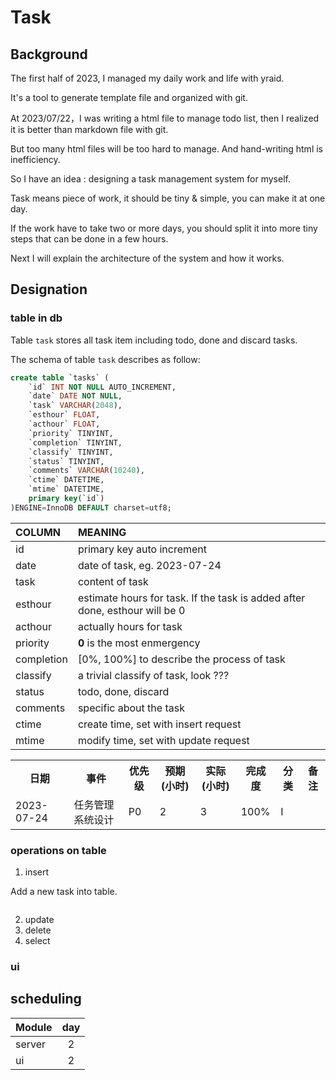# Task

## Background

The first half of 2023, I managed my daily work and life with yraid.

It's a tool to generate template file and organized with git.

At 2023/07/22，I was writing a html file to manage todo list, then I realized it is better than markdown file with git.

But too many html files will be too hard to manage. And hand-writing html is inefficiency.

So I have an idea : designing a task management system for myself.

Task means piece of work, it should be tiny & simple, you can make it at one day.

If the work have to take two or more days, you should split it into more tiny steps that can be done in a few hours.

Next I will explain the architecture of the system and how it works.

## Designation

### table in db

Table `task` stores all task item including todo, done and discard tasks.

The schema of table `task` describes as follow:

```sql
create table `tasks` (
    `id` INT NOT NULL AUTO_INCREMENT,
    `date` DATE NOT NULL,
    `task` VARCHAR(2048),
    `esthour` FLOAT,
    `acthour` FLOAT,
    `priority` TINYINT,
    `completion` TINYINT,
    `classify` TINYINT,
    `status` TINYINT,
    `comments` VARCHAR(10240),
    `ctime` DATETIME,
    `mtime` DATETIME,
    primary key(`id`)
)ENGINE=InnoDB DEFAULT charset=utf8;
```

| COLUMN     | MEANING                                                                     |
| :--------- | :-------------------------------------------------------------------------- |
| id         | primary key auto increment                                                  |
| date       | date of task, eg. 2023-07-24                                                |
| task       | content of task                                                             |
| esthour    | estimate hours for task. If the task is added after done, esthour will be 0 |
| acthour    | actually hours for task                                                     |
| priority   | **0** is the most enmergency                                          |
| completion | [0%, 100%] to describe the process of task                                  |
| classify   | a trivial classify of task, look   ???                                      |
| status     | todo, done, discard                                                         |
| comments   | specific about the task                                                     |
| ctime      | create time, set with insert request                                        |
| mtime      | modify time, set with update request                                        |

<table>
    <tr> <th>日期</th> <th>事件</th> <th>优先级</th><th>预期(小时)</th><th>实际(小时)</th><th>完成度</th><th>分类</th><th>备注</th></tr>
    <tr> <td>2023-07-24</td><td>任务管理系统设计</td><td>P0</td><td>2</td><td>3</td><td>100%</td><td>I</td><td></td></tr>
</table>

### operations on table

1. insert

Add a new task into table.

```sql

```

2. update
3. delete
4. select

### ui

## scheduling

| Module | day |
| :----- | :-: |
| server |  2  |
| ui     |  2  |
